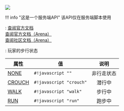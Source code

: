 <a href="https://github.com/qndm"><img src="https://img.shields.io/badge/%E8%B4%A1%E7%8C%AE%E8%80%85-qndm-blue"></img></a>

!!! info "这是一个服务端API"
    该API仅在服务端脚本使用

: [查阅官方文档](https://box3.yuque.com/org-wiki-box3-ev7rl4/guide/kmmkdp1t6smz2ceg)  
  [查阅官方文档（Arena）](https://box3.yuque.com/staff-khn556/wupvz3/nfty4bko9nn3kyiv)  
  [查阅社区文档（Arena）](https://www.yuque.com/box3lab/api/rgssolkr068w0fy9#TbRiL)

:   玩家的步行状态

| 属性 | 值 | 说明 |
| - | - | :-: |
| [NONE](enumMember) | `#!javascript ""` | 非行走状态 |
| [CROUCH](enumMember) | `#!javascript "crouch"` | 潜行中 |
| [WALK](enumMember) | `#!javascript "walk"` | 步行中 |
| [RUN](enumMember) | `#!javascript "run"` | 跑步中 |
